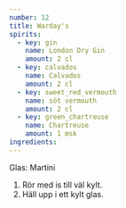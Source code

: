 ```yaml
---
number: 12
title: Warday's
spirits:
  - key: gin
    name: London Dry Gin
    amount: 2 cl
  - key: calvados
    name: Calvados
    amount: 2 cl
  - key: sweet_red_vermouth
    name: söt vermouth
    amount: 2 cl 
  - key: green_chartreuse
    name: Chartreuse
    amount: 1 msk
ingredients: 
---
```


Glas: Martini

1) Rör med is till väl kylt.  
2) Häll upp i ett kylt glas.